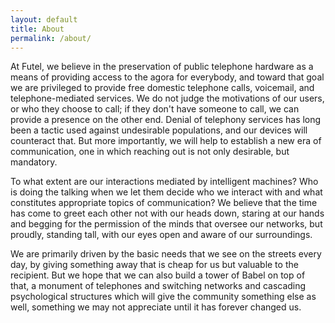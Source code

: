 ```yaml
---
layout: default
title: About
permalink: /about/
---
```


At Futel, we believe in the preservation of public telephone hardware as a means of providing access to the agora for everybody, and toward that goal we are privileged to provide free domestic telephone calls, voicemail, and telephone-mediated services. We do not judge the motivations of our users, or who they choose to call; if they don't have someone to call, we can provide a presence on the other end. Denial of telephony services has long been a tactic used against undesirable populations, and our devices will counteract that. But more importantly, we will help to establish a new era of communication, one in which reaching out is not only desirable, but mandatory.

To what extent are our interactions mediated by intelligent machines? Who is doing the talking when we let them decide who we interact with and what constitutes appropriate topics of communication? We believe that the time has come to greet each other not with our heads down, staring at our hands and begging for the permission of the minds that oversee our networks, but proudly, standing tall, with our eyes open and aware of our surroundings.

We are primarily driven by the basic needs that we see on the streets every day, by giving something away that is cheap for us but valuable to the recipient. But we hope that we can also build a tower of Babel on top of that, a monument of telephones and switching networks and cascading psychological structures which will give the community something else as well, something we may not appreciate until it has forever changed us.
